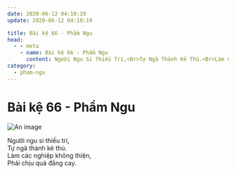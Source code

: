 ```yaml
---
date: 2020-06-12 04:10:19
update: 2020-06-12 04:10:19

title: Bài kệ 66 - Phẩm Ngu
head:
  - - meta
    - name: Bài kệ 66 - Phẩm Ngu
      content: Người Ngu Si Thiếu Trí,<Br>Tự Ngã Thành Kẻ Thù.<Br>Làm Các Nghiệp Không Thiện,<Br>Phải Chịu Quả Đắng Cay.<Br>
category:
  - pham-ngu
---
```


# Bài kệ 66 - Phẩm Ngu

![An image](/img/pham-ngu/pham-ngu-066.jpg)

Người ngu si thiếu trí,<br>Tự ngã thành kẻ thù.<br>Làm các nghiệp không thiện,<br>Phải chịu quả đắng cay.<br>
